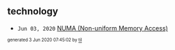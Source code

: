 ## technology


* <code>Jun 03, 2020</code> [NUMA (Non-uniform Memory Access)](2020-06-03T07-43-31-numa-non-uniform-memory-access.md)

<sup><sub>generated 3 Jun 2020 07:45:02 by <a href='https://github.com/senorprogrammer/til'>til</a></sub></sup>
